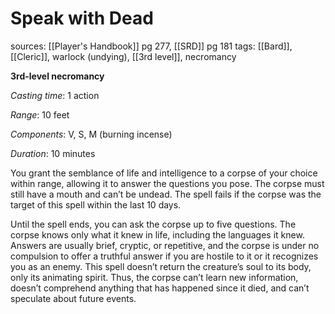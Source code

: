 # Speak with Dead
sources: [[Player's Handbook]] pg 277, [[SRD]] pg 181
tags: [[Bard]], [[Cleric]], warlock (undying), [[3rd level]], necromancy

**3rd-level necromancy**

*Casting time*: 1 action

*Range*: 10 feet

*Components*: V, S, M (burning incense)

*Duration*: 10 minutes

You grant the semblance of life and intelligence to a corpse of your choice within range, allowing it to answer the questions you pose. The corpse must still have a mouth and can’t be undead. The spell fails if the corpse was the target of this spell within the last 10 days.

Until the spell ends, you can ask the corpse up to five questions. The corpse knows only what it knew in life, including the languages it knew. Answers are usually brief, cryptic, or repetitive, and the corpse is under no compulsion to offer a truthful answer if you are hostile to it or it recognizes you as an enemy. This spell doesn’t return the creature’s soul to its body, only its animating spirit. Thus, the corpse can’t learn new information, doesn’t comprehend anything that has happened since it died, and can’t speculate about future events.
